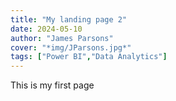 ```yaml
---
title: "My landing page 2"
date: 2024-05-10
author: "James Parsons"
cover: "*img/JParsons.jpg*"
tags: ["Power BI","Data Analytics"]
---
```

This is my first page